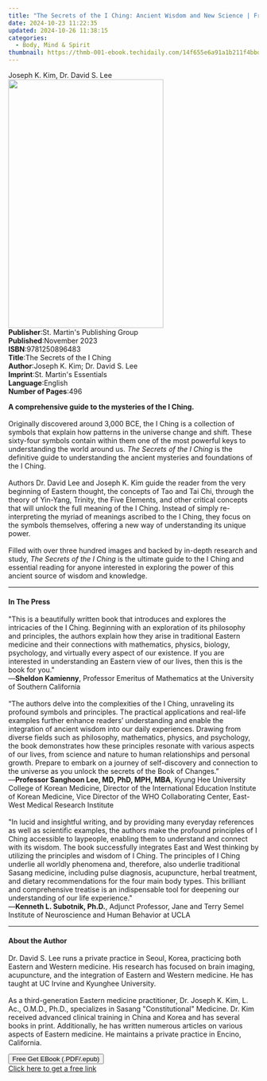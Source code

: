 ```yaml
---
title: "The Secrets of the I Ching: Ancient Wisdom and New Science | Free Book"
date: 2024-10-23 11:22:35
updated: 2024-10-26 11:38:15
categories:
  - Body, Mind & Spirit
thumbnail: https://thmb-001-ebook.techidaily.com/14f655e6a91a1b211f4bbdddd716b8277f2d0a062b875d1be1a505e7907f9a70.jpg
---
```

<main id="book-container">
  <div class="flex flex-col">
    <div class="book-brief flex-1 py-6 px-4 sm:p-6 md:py-10 md:px-8">
      <!-- brief-->
      <div class="book-brief-main">Joseph K. Kim, Dr. David S. Lee</div>
    </div>
    <div
      class="book-meta-info flex-1 grid gap-4 col-start-1 col-end-3 row-start-1 sm:mb-6 sm:grid-cols-4 lg:gap-6 lg:col-start-2 lg:row-end-6 lg:row-span-6 lg:mb-0"
    >
      <div
        class="book-meta-info-left place-content-center mt-4 p-4 text-sm leading-6 col-start-2 col-span-2 dark:text-slate-400"
      >
        <img
          class="w-full h-500 object-cover rounded-lg sm:h-255 sm:col-span-2 lg:col-span-full"
          src="https://img-001-ebook.techidaily.com/c1e824897e82b34a44404e530b147fbcca9ec15a7da2272bf9b6a5b53469576f.jpg"
          alt=""
          width="312"
          height="500"
        />
      </div>
      <div
        class="book-meta-info-right mt-2 col-start-1 row-start-2 col-span-3 self-center"
      >
        <!-- meta data  -->
        <div class="flex flex-col px-4 md:px-8">
          <div class="flex-1">
            <strong>Publisher</strong>:<span class="px-2"
              >St. Martin&#39;s Publishing Group</span
            >
          </div>
          <div class="flex-1">
            <strong>Published</strong>:<span class="px-2">November 2023</span>
          </div>
          <div class="flex-1">
            <strong>ISBN</strong>:<span class="px-2">9781250896483</span>
          </div>
          <div class="flex-1">
            <strong>Title</strong>:<span class="px-2"
              >The Secrets of the I Ching</span
            >
          </div>
          <div class="flex-1">
            <strong>Author</strong>:<span class="px-2"
              >Joseph K. Kim; Dr. David S. Lee</span
            >
          </div>
          <div class="flex-1">
            <strong>Imprint</strong>:<span class="px-2"
              >St. Martin&#39;s Essentials</span
            >
          </div>
          <div class="flex-1">
            <strong>Language</strong>:<span class="px-2">English</span>
          </div>
          <div class="flex-1">
            <strong>Number of Pages</strong>:<span class="px-2">496</span>
          </div>
        </div>
      </div>
    </div>
    <div class="book-description flex-1 py-6 px-4 sm:p-6 md:py-10 md:px-8">
      <div class="book-description-main">
        <div accordion-content="" id="description">
          <p>
            <b>A comprehensive guide to the mysteries of the I Ching. </b
            ><br /><br />Originally discovered around 3,000 BCE, the I Ching is
            a collection of symbols that explain how patterns in the universe
            change and shift. These sixty-four symbols contain within them one
            of the most powerful keys to understanding the world around us.
            <i>The Secrets of the I Ching</i> is the definitive guide to
            understanding the ancient mysteries and foundations of the I
            Ching.<br /><br />Authors Dr. David Lee and Joseph K. Kim guide the
            reader from the very beginning of Eastern thought, the concepts of
            Tao and Tai Chi, through the theory of Yin-Yang, Trinity, the Five
            Elements, and other critical concepts that will unlock the full
            meaning of the I Ching. Instead of simply re-interpreting the myriad
            of meanings ascribed to the I Ching, they focus on the symbols
            themselves, offering a new way of understanding its unique power.<br /><br />Filled
            with over three hundred images and backed by in-depth research and
            study, <i>The Secrets of the I Ching</i> is the ultimate guide to
            the I Ching and essential reading for anyone interested in exploring
            the power of this ancient source of wisdom and knowledge.
          </p>
        </div>
        <div class="accordion-fader"></div>
      </div>
    </div>
    <div class="book-excerpts flex-1 py-6 px-4 sm:p-6 md:py-10 md:px-8">
      <!-- excerpts-->
      <div class="book-excerpts-main">
        <hr />
        <h4 class="placeholder placeholder-heading">
          <span>In The Press</span>
        </h4>
        <p></p>
        <p>
          "This is a beautifully written book that introduces and explores the
          intricacies of the I Ching. Beginning with an exploration of its
          philosophy and principles, the authors explain how they arise in
          traditional Eastern medicine and their connections with mathematics,
          physics, biology, psychology, and virtually every aspect of our
          existence. If you are interested in understanding an Eastern view of
          our lives, then this is the book for you."<br />—<b
            >Sheldon Kamienny</b
          >, Professor Emeritus of Mathematics at the University of Southern
          California<br /><br />“The authors delve into the complexities of the
          I Ching, unraveling its profound symbols and principles. The practical
          applications and real-life examples further enhance readers’
          understanding and enable the integration of ancient wisdom into our
          daily experiences. Drawing from diverse fields such as philosophy,
          mathematics, physics, and psychology, the book demonstrates how these
          principles resonate with various aspects of our lives, from science
          and nature to human relationships and personal growth. Prepare to
          embark on a journey of self-discovery and connection to the universe
          as you unlock the secrets of the Book of Changes.”<br />—<b
            >Professor Sanghoon Lee, MD, PhD, MPH, MBA</b
          >, Kyung Hee University College of Korean Medicine, Director of the
          International Education Institute of Korean Medicine, Vice Director of
          the WHO Collaborating Center, East-West Medical Research Institute<br /><br />"In
          lucid and insightful writing, and by providing many everyday
          references as well as scientific examples, the authors make the
          profound principles of I Ching accessible to laypeople, enabling them
          to understand and connect with its wisdom. The book successfully
          integrates East and West thinking by utilizing the principles and
          wisdom of I Ching. The principles of I Ching underlie all worldly
          phenomena and, therefore, also underlie traditional Sasang medicine,
          including pulse diagnosis, acupuncture, herbal treatment, and dietary
          recommendations for the four main body types. This brilliant and
          comprehensive treatise is an indispensable tool for deepening our
          understanding of our life experience."<br />—<b
            >Kenneth L. Subotnik, Ph.D.</b
          >, Adjunct Professor, Jane and Terry Semel Institute of Neuroscience
          and Human Behavior at UCLA
        </p>
        <p></p>
      </div>
    </div>
    <div class="book-about-author flex-1 py-6 px-4 sm:p-6 md:py-10 md:px-8">
      <!-- about author-->
      <div class="book-main-author-main">
        <hr />
        <h4 class="placeholder placeholder-heading">
          <span>About the Author</span>
        </h4>
        <p></p>
        <p>
          Dr. David S. Lee runs a private practice in Seoul, Korea, practicing
          both Eastern and Western medicine. His research has focused on brain
          imaging, acupuncture, and the integration of Eastern and Western
          medicine. He has taught at UC Irvine and Kyunghee University.<br /><br />As
          a third-generation Eastern medicine practitioner, Dr. Joseph K. Kim,
          L. Ac., O.M.D., Ph.D., specializes in Sasang "Constitutional"
          Medicine. Dr. Kim received advanced clinical training in China and
          Korea and has several books in print. Additionally, he has written
          numerous articles on various aspects of Eastern medicine. He maintains
          a private practice in Encino, California.
        </p>
        <p></p>
      </div>
    </div>
    <div class="book-free-get flex-1 py-6 px-4 sm:p-6 md:py-10 md:px-8">
      <button
        id="btn-free-get"
        class="bg-blue-500 hover:bg-blue-700 text-white font-bold py-2 px-4 rounded"
      >
        Free Get EBook (.PDF/.epub)
      </button>
      <div id="countdown-display" class="px-2 text-lg mt-2"></div>
      <a
        id="free-link"
        class="hidden bg-blue-500 hover:bg-blue-700 text-white font-bold py-2 px-4 rounded"
        href="https://www.ebooks.com/en-us/book/210726765/the-secrets-of-the-i-ching-ancient-wisdom-and-new-science/joseph-k-kim/"
        target="_blank"
        >Click here to get a free link</a
      >
    </div>
    <script>
      let countdownTime = 0;
      let countdownInterval = null;
      document
        .getElementById('btn-free-get')
        .addEventListener('click', startCountdown);
      function startCountdown() {
        countdownTime = new Date().getTime() + 60000 * 3;
        countdownInterval = setInterval(updateCountdown, 1000);
        document.getElementById('btn-free-get').disabled = true;
        document
          .getElementById('btn-free-get')
          .classList.add('bg-gray-500', 'cursor-not-allowed');
      }
      function updateCountdown() {
        let currentTime = new Date().getTime();
        let timeLeft = countdownTime - currentTime;
        let secondsLeft = Math.floor(timeLeft / 1000);
        document.getElementById('countdown-display').innerHTML =
          `Remaining time: ${secondsLeft} seconds.`;
        if (secondsLeft <= 0) {
          clearInterval(countdownInterval);
          document.getElementById('btn-free-get').classList.add('hidden');
          document.getElementById('free-link').classList.remove('hidden');
          document.getElementById('countdown-display').innerHTML = '';
        }
      }
    </script>
  </div>
</main>
